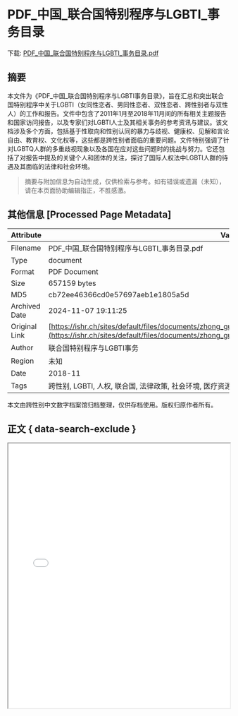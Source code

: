 # PDF_中国_联合国特别程序与LGBTI_事务目录

<!-- tcd_download_link -->
下载: <a href="../PDF_中国_联合国特别程序与LGBTI_事务目录.pdf" download>PDF_中国_联合国特别程序与LGBTI_事务目录.pdf</a>
<!-- tcd_download_link_end -->

## 摘要

<!-- tcd_abstract -->
本文件为《PDF_中国_联合国特别程序与LGBTI事务目录》，旨在汇总和突出联合国特别程序中关于LGBTI（女同性恋者、男同性恋者、双性恋者、跨性别者与双性人）的工作和报告。文件中包含了2011年1月至2018年11月间的所有相关主题报告和国家访问报告，以及专家们对LGBTI人士及其相关事务的参考资讯与建议。该文档涉及多个方面，包括基于性取向和性别认同的暴力与歧视、健康权、见解和言论自由、教育权、文化权等，这些都是跨性别者面临的重要问题。文件特别强调了针对LGBTQ人群的多重歧视现象以及各国在应对这些问题时的挑战与努力。它还包括了对报告中提及的关键个人和团体的关注，探讨了国际人权法中LGBTI人群的待遇及其面临的法律和社会环境。

<!-- tcd_abstract_end -->

> 摘要与附加信息为自动生成，仅供检索与参考。如有错误或遗漏（未知），请在本页面协助编辑指正，不胜感激。

## 其他信息 [Processed Page Metadata]

| Attribute       | Value                                  |
|-----------------|----------------------------------------|
| Filename        | PDF_中国_联合国特别程序与LGBTI_事务目录.pdf                             |
| Type            | document                                 |
| Format          | PDF Document                               |
| Size            | 657159 bytes                           |
| MD5             | cb72ee46366cd0e57697aeb1e1805a5d                                  |
| Archived Date   | 2024-11-07 19:11:25                             |
| Original Link   | [https://ishr.ch/sites/default/files/documents/zhong_guo_lgbtihe_te_bie_cheng_xu_final_verified_updated.pdf](https://ishr.ch/sites/default/files/documents/zhong_guo_lgbtihe_te_bie_cheng_xu_final_verified_updated.pdf)                         |
| Author          | 联合国特别程序与LGBTI事务                               |
| Region          | 未知                               |
| Date            | 2018-11                                 |
| Tags            | 跨性别, LGBTI, 人权, 联合国, 法律政策, 社会环境, 医疗资源, 性别认同, 性倾向, 文化权利                                 |

本文由跨性别中文数字档案馆归档整理，仅供存档使用。版权归原作者所有。


## 正文 { data-search-exclude }

<!-- tcd_main_text -->
<iframe src="../PDF_中国_联合国特别程序与LGBTI_事务目录.pdf" width="100%" height="600px">
    <p>无法显示PDF，请下载查看。</p>
</iframe>
<!-- tcd_main_text_end -->

